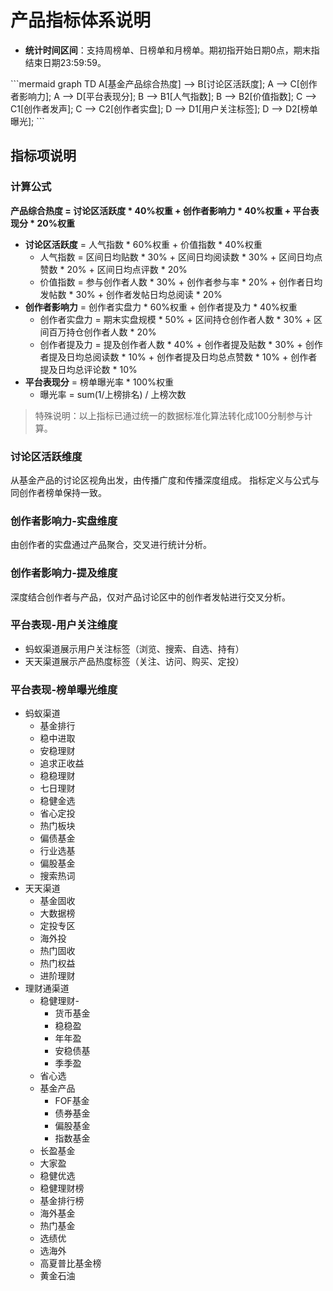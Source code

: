 # 产品指标体系说明
- **统计时间区间**：支持周榜单、日榜单和月榜单。期初指开始日期0点，期末指结束日期23:59:59。

\`\`\`mermaid
graph TD
    A[基金产品综合热度] --> B[讨论区活跃度];
    A --> C[创作者影响力];
    A --> D[平台表现分];
    B --> B1[人气指数];
    B --> B2[价值指数];
    C --> C1[创作者发声];
    C --> C2[创作者实盘];
    D --> D1[用户关注标签];
    D --> D2[榜单曝光];
\`\`\`
 
## 指标项说明
### 计算公式
**产品综合热度 = 讨论区活跃度 * 40%权重 + 创作者影响力 * 40%权重 + 平台表现分 * 20%权重**
- **讨论区活跃度** = 人气指数 * 60%权重 + 价值指数 * 40%权重
    - 人气指数 = 区间日均贴数 * 30% + 区间日均阅读数 * 30% + 区间日均点赞数 * 20% + 区间日均点评数 * 20%
    - 价值指数 = 参与创作者人数 * 30% + 创作者参与率 * 20% + 创作者日均发帖数 * 30% + 创作者发帖日均总阅读 * 20%
- **创作者影响力** =  创作者实盘力 * 60%权重 + 创作者提及力 * 40%权重
    - 创作者实盘力 = 期末实盘规模 * 50% + 区间持仓创作者人数 * 30% + 区间百万持仓创作者人数 * 20%
    - 创作者提及力 = 提及创作者人数 * 40% + 创作者提及贴数 * 30% + 创作者提及日均总阅读数 * 10% + 创作者提及日均总点赞数 * 10% + 创作者提及日均总评论数 * 10%
- **平台表现分** = 榜单曝光率 * 100%权重
    - 曝光率 = sum(1/上榜排名) / 上榜次数

> 特殊说明：以上指标已通过统一的数据标准化算法转化成100分制参与计算。

### 讨论区活跃维度
从基金产品的讨论区视角出发，由传播广度和传播深度组成。
指标定义与公式与同创作者榜单保持一致。

### 创作者影响力-实盘维度
由创作者的实盘通过产品聚合，交叉进行统计分析。

### 创作者影响力-提及维度
深度结合创作者与产品，仅对产品讨论区中的创作者发帖进行交叉分析。

### 平台表现-用户关注维度
- 蚂蚁渠道展示用户关注标签（浏览、搜索、自选、持有）
- 天天渠道展示产品热度标签（关注、访问、购买、定投）

### 平台表现-榜单曝光维度
- 蚂蚁渠道
    - 基金排行
    - 稳中进取
    - 安稳理财
    - 追求正收益
    - 稳稳理财
    - 七日理财
    - 稳健金选
    - 省心定投
    - 热门板块
    - 偏债基金
    - 行业选基
    - 偏股基金
    - 搜索热词
- 天天渠道
    - 基金固收
    - 大数据榜
    - 定投专区
    - 海外投
    - 热门固收
    - 热门权益
    - 进阶理财
- 理财通渠道
    - 稳健理财-
        - 货币基金
        - 稳稳盈
        - 年年盈
        - 安稳债基
        - 季季盈
    - 省心选
    - 基金产品
        - FOF基金
        - 债券基金
        - 偏股基金
        - 指数基金
    - 长盈基金
    - 大家盈
    - 稳健优选
    - 稳健理财榜
    - 基金排行榜
    - 海外基金
    - 热门基金
    - 选绩优
    - 选海外
    - 高夏普比基金榜
    - 黄金石油